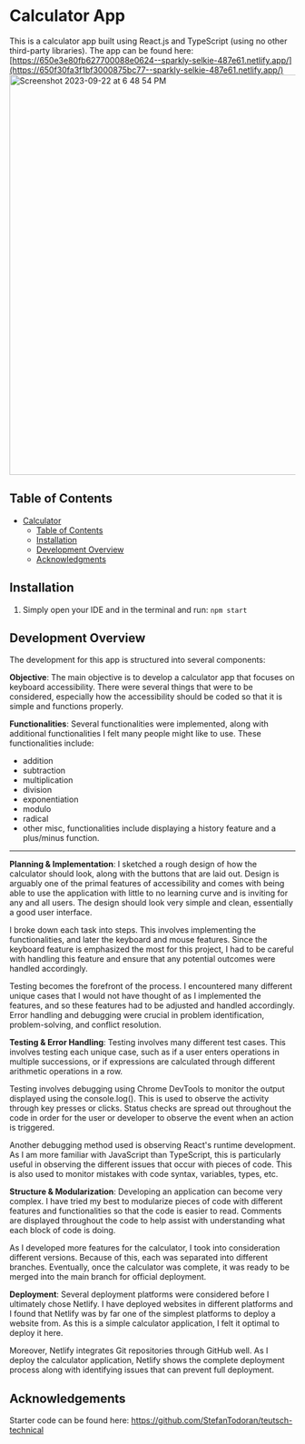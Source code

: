 # Calculator App
This is a calculator app built using React.js and TypeScript (using no other third-party libraries). 
The app can be found here: [https://650e3e80fb627700088e0624--sparkly-selkie-487e61.netlify.app/](https://650f30fa3f1bf3000875bc77--sparkly-selkie-487e61.netlify.app/)
<img width="705" alt="Screenshot 2023-09-22 at 6 48 54 PM" src="https://github.com/dianna-SE/calculator-app/assets/97206862/9b2d7e96-2a59-413c-97dc-3639af2ffd64">



## Table of Contents

- [Calculator](#Calculator)
  - [Table of Contents](#table-of-contents)
  - [Installation](#installation)
  - [Development Overview](#deployment-overview)
  - [Acknowledgments](#acknowledgments)


## Installation
1. Simply open your IDE and in the terminal and run:
```npm start```

## Development Overview

The development for this app is structured into several components:

**Objective**:
The main objective is to develop a calculator app that focuses on keyboard accessibility. There were several things that were to be considered, especially how the accessibility should be coded so that it is simple and functions properly.

**Functionalities**:
Several functionalities were implemented, along with additional functionalities I felt many people might like to use. These functionalities include:
* addition
* subtraction
* multiplication
* division
* exponentiation
* modulo
* radical
* other misc, functionalities include displaying a history feature and a plus/minus function.
  
---
**Planning & Implementation**:
I sketched a rough design of how the calculator should look, along with the buttons that are laid out. Design is arguably one of the primal features of accessibility and comes with being able to use the application with little to no learning curve and is inviting for any and all users. The design should look very simple and clean, essentially a good user interface.

I broke down each task into steps. This involves implementing the functionalities, and later the keyboard and mouse features. Since the keyboard feature is emphasized the most for this project, I had to be careful with handling this feature and ensure that any potential outcomes were handled accordingly.

Testing becomes the forefront of the process. I encountered many different unique cases that I would not have thought of as I implemented the features, and so these features had to be adjusted and handled accordingly. Error handling and debugging were crucial in problem identification, problem-solving, and conflict resolution.
  
**Testing & Error Handling**:
Testing involves many different test cases. This involves testing each unique case, such as if a user enters operations in multiple successions, or if expressions are calculated through different arithmetic operations in a row.

Testing involves debugging using Chrome DevTools to monitor the output displayed using the console.log(). This is used to observe the activity through key presses or clicks. Status checks are spread out throughout the code in order for the user or developer to observe the event when an action is triggered.

Another debugging method used is observing React's runtime development. As I am more familiar with JavaScript than TypeScript, this is particularly useful in observing the different issues that occur with pieces of code. This is also used to monitor mistakes with code syntax, variables, types, etc.

**Structure & Modularization**:
Developing an application can become very complex. I have tried my best to modularize pieces of code with different features and functionalities so that the code is easier to read. Comments are displayed throughout the code to help assist with understanding what each block of code is doing.

As I developed more features for the calculator, I took into consideration different versions. Because of this, each was separated into different branches. Eventually, once the calculator was complete, it was ready to be merged into the main branch for official deployment.

**Deployment**:
Several deployment platforms were considered before I ultimately chose Netlify. I have deployed websites in different platforms and I found that Netlify was by far one of the simplest platforms to deploy a website from. As this is a simple calculator application, I felt it optimal to deploy it here.

Moreover, Netlify integrates Git repositories through GitHub well. As I deploy the calculator application, Netlify shows the complete deployment process along with identifying issues that can prevent full deployment.


## Acknowledgements
Starter code can be found here:
https://github.com/StefanTodoran/teutsch-technical

